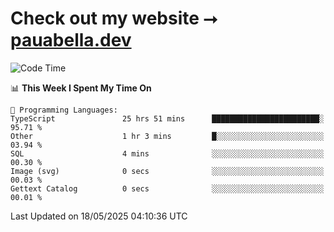 # Check out my website ⭢ [pauabella.dev](https://pauabella.dev)

<!--START_SECTION:waka-->
![Code Time](http://img.shields.io/badge/Code%20Time-4%2C438%20hrs%2053%20mins-blue)

📊 **This Week I Spent My Time On** 

```text
💬 Programming Languages: 
TypeScript               25 hrs 51 mins      ████████████████████████░   95.71 % 
Other                    1 hr 3 mins         █░░░░░░░░░░░░░░░░░░░░░░░░   03.94 % 
SQL                      4 mins              ░░░░░░░░░░░░░░░░░░░░░░░░░   00.30 % 
Image (svg)              0 secs              ░░░░░░░░░░░░░░░░░░░░░░░░░   00.03 % 
Gettext Catalog          0 secs              ░░░░░░░░░░░░░░░░░░░░░░░░░   00.01 % 
```


 Last Updated on 18/05/2025 04:10:36 UTC
<!--END_SECTION:waka-->
